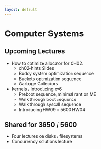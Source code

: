 ```yaml
---
layout: default
---
```


# Computer Systems

## Upcoming Lectures

 - How to optimize allocator for CH02.
   - ch02-hints Slides
   - Buddy system optimization sequence
   - Buckets optimization sequence
   - Garbage Collectors
 - Kernels / Introducing xv6
   - Preboot sequence, minimal rant on ME
   - Walk through boot sequence
   - Walk through syscall sequence
   - Introducing HW09 = 5600 HW04

## Shared for 3650 / 5600

 - Four lectures on disks / filesystems
 - Concurrency solutions lecture 

